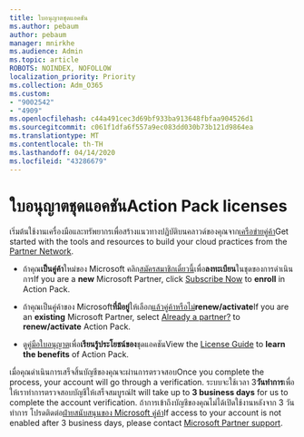```yaml
---
title: ใบอนุญาตชุดแอคชัน
ms.author: pebaum
author: pebaum
manager: mnirkhe
ms.audience: Admin
ms.topic: article
ROBOTS: NOINDEX, NOFOLLOW
localization_priority: Priority
ms.collection: Adm_O365
ms.custom:
- "9002542"
- "4909"
ms.openlocfilehash: c44a491cec3d69bf933ba913648fbfaa904526d1
ms.sourcegitcommit: c061f1dfa6f557a9ec083dd030b73b121d9864ea
ms.translationtype: MT
ms.contentlocale: th-TH
ms.lasthandoff: 04/14/2020
ms.locfileid: "43286679"
---
```

# <a name="action-pack-licenses"></a><span data-ttu-id="c6f4e-102">ใบอนุญาตชุดแอคชัน</span><span class="sxs-lookup"><span data-stu-id="c6f4e-102">Action Pack licenses</span></span>

<span data-ttu-id="c6f4e-103">เริ่มต้นใช้งานเครื่องมือและทรัพยากรเพื่อสร้างแนวทางปฏิบัติบนคลาวด์ของคุณจาก[เครือข่ายคู่ค้า](https://aka.ms/MPNActionPack)</span><span class="sxs-lookup"><span data-stu-id="c6f4e-103">Get started with the tools and resources to build your cloud practices from the [Partner Network](https://aka.ms/MPNActionPack).</span></span>

- <span data-ttu-id="c6f4e-104">ถ้าคุณ**เป็นคู่ค้า**ใหม่ของ Microsoft คลิก[สมัครสมาชิกเดี๋ยวนี้](https://aka.ms/MPNActionPackNew)เพื่อ**ลงทะเบียน**ในชุดของการดําเนินการ</span><span class="sxs-lookup"><span data-stu-id="c6f4e-104">If you are a **new** Microsoft Partner, click [Subscribe Now](https://aka.ms/MPNActionPackNew) to **enroll** in Action Pack.</span></span>

- <span data-ttu-id="c6f4e-105">ถ้าคุณเป็นคู่ค้าของ Microsoft**ที่มีอยู่**ให้เลือก[แล้วคู่ค้าหรือไม่](https://aka.ms/MPNActionPackExisting)**renew/activate**</span><span class="sxs-lookup"><span data-stu-id="c6f4e-105">If you are an **existing** Microsoft Partner, select [Already a partner?](https://aka.ms/MPNActionPackExisting) to **renew/activate** Action Pack.</span></span> 

- <span data-ttu-id="c6f4e-106">ดู[คู่มือใบอนุญาต](https://aka.ms/MPNActionPackGuide)เพื่อ**เรียนรู้ประโยชน์ของ**ชุดแอคชัน</span><span class="sxs-lookup"><span data-stu-id="c6f4e-106">View the [License Guide](https://aka.ms/MPNActionPackGuide) to **learn the benefits** of Action Pack.</span></span> 

<span data-ttu-id="c6f4e-107">เมื่อคุณดําเนินการเสร็จสิ้นบัญชีของคุณจะผ่านการตรวจสอบ</span><span class="sxs-lookup"><span data-stu-id="c6f4e-107">Once you complete the process, your account will go through a verification.</span></span> <span data-ttu-id="c6f4e-108">ระบบจะใช้เวลา 3**วันทําการ**เพื่อให้เราทําการตรวจสอบบัญชีให้เสร็จสมบูรณ์</span><span class="sxs-lookup"><span data-stu-id="c6f4e-108">It will take up to **3 business days** for us to complete the account verification.</span></span> <span data-ttu-id="c6f4e-109">ถ้าการเข้าถึงบัญชีของคุณไม่ได้เปิดใช้งานหลังจาก 3 วันทําการ โปรดติดต่อ[ฝ่ายสนับสนุนของ Microsoft คู่ค้า](https://aka.ms/MPNActionPackSupport)</span><span class="sxs-lookup"><span data-stu-id="c6f4e-109">If access to your account is not enabled after 3 business days, please contact [Microsoft Partner support](https://aka.ms/MPNActionPackSupport).</span></span> 
